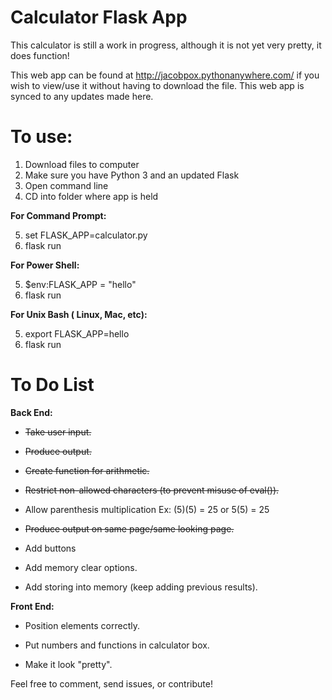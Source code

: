 # Calculator Flask App


This calculator is still a work in progress, although it is not yet very pretty, it does function!

This web app can be found at http://jacobpox.pythonanywhere.com/ if you wish to view/use it without having to download the file. This web app is synced to any updates made here.

# To use:

1. Download files to computer
2. Make sure you have Python 3 and an updated Flask
3. Open command line
4. CD into folder where app is held

**For Command Prompt:**

5. set FLASK_APP=calculator.py
6. flask run

**For Power Shell:**

5. $env:FLASK_APP = "hello"
6. flask run

**For Unix Bash ( Linux, Mac, etc):**

5. export FLASK_APP=hello
6. flask run

# To Do List

**Back End:**

* ~~Take user input.~~

* ~~Produce output.~~

* ~~Create function for arithmetic.~~

* ~~Restrict non-allowed characters (to prevent misuse of eval()).~~

* Allow parenthesis multiplication Ex: (5)(5) = 25 or 5(5) = 25

* ~~Produce output on same page/same looking page.~~

* Add buttons

* Add memory clear options.

* Add storing into memory (keep adding previous results).


**Front End:**

* Position elements correctly.

* Put numbers and functions in calculator box.

* Make it look "pretty".

Feel free to comment, send issues, or contribute!
